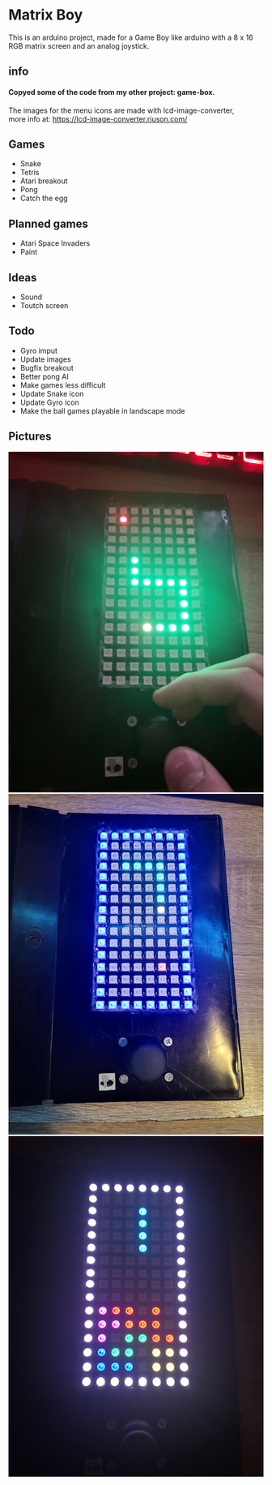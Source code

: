 # Matrix Boy
This is an arduino project, made for a Game Boy like arduino with a 8 x 16 RGB matrix screen and an analog joystick.
## info
#### Copyed some of the code from my other project: game-box.<br>
The images for the menu icons are made with lcd-image-converter,<br>
more info at: https://lcd-image-converter.riuson.com/
## Games
 - Snake
 - Tetris
 - Atari breakout
 - Pong
 - Catch the egg
## Planned games
 - Atari Space Invaders
 - Paint
## Ideas
 - Sound
 - Toutch screen
## Todo
 - Gyro imput
 - Update images
 - Bugfix breakout
 - Better pong AI
 - Make games less difficult
 - Update Snake icon
 - Update Gyro icon
 - Make the ball games playable in landscape mode
## Pictures
<img src="https://raw.githubusercontent.com/Marcell-Puskas/matrix-boy/master/pictures/game_snake.jpg">
<img src="https://raw.githubusercontent.com/Marcell-Puskas/matrix-boy/master/pictures/menu_snake.jpg">
<img src="https://raw.githubusercontent.com/Marcell-Puskas/matrix-boy/master/pictures/menu_tetris.jpg">

